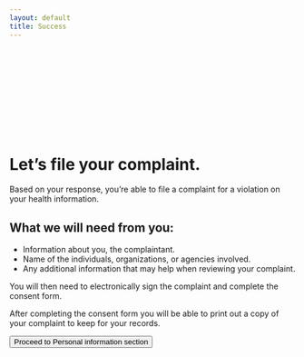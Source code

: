 ```yaml
---
layout: default
title: Success
---
```


<div class="grid-row">
    <div class="col-auto">
        <svg class="usa-icon usa-icon--size-9 text-green margin-top-1" aria-hidden="true" focusable="false" role="img">
            <use xlink:href="{{ site.baseurl }}/assets/img/sprite.svg#check_circle_outline"></use>
        </svg>
    </div>
    <div class="col-auto margin-left-1">
        <h1>Let’s file your complaint.</h1>
    </div>
</div>

Based on your response, you’re able to file a complaint for a violation on your health information. 

## What we will need from you:
- Information about you, the complaintant.
- Name of the individuals, organizations, or agencies involved.
- Any additional information that may help when reviewing your complaint.

You will then need to electronically sign the complaint and complete the consent form.

After completing the consent form you will be able to print out a copy of your complaint to keep for your records.

<button class="usa-button usa-tooltip" data-position="top" title="You've reached the end of the prototype. Thank you for playing! 😁">Proceed to Personal information section</button>
